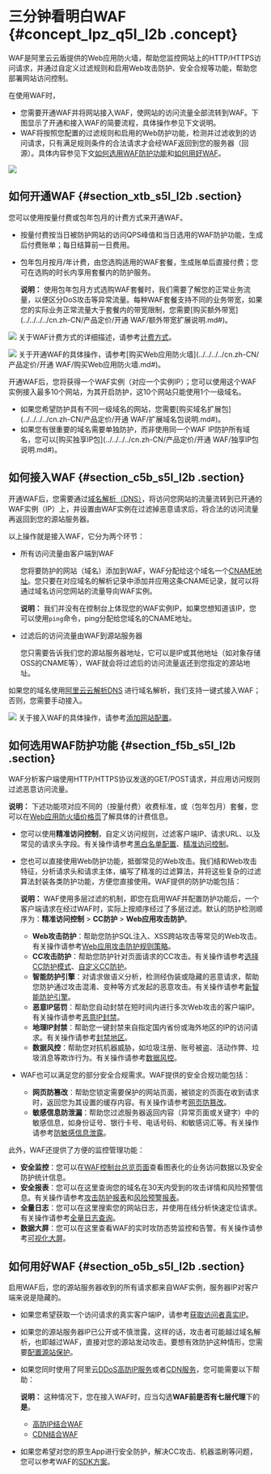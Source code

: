 # 三分钟看明白WAF {#concept_lpz_q5l_l2b .concept}

WAF是阿里云云盾提供的Web应用防火墙，帮助您监控网站上的HTTP/HTTPS访问请求，并通过自定义过滤规则和启用Web攻击防护、安全合规等功能，帮助您部署网站访问控制。

在使用WAF时，

-   您需要开通WAF并将网站接入WAF，使网站的访问流量全部流转到WAF。下图显示了开通和接入WAF的简要流程，具体操作参见下文说明。
-   WAF将按照您配置的过滤规则和启用的Web防护功能，检测并过滤收到的访问请求，只有满足规则条件的合法请求才会经WAF返回到您的服务器（回源）。具体内容参见下文[如何选用WAF防护功能](#section_f5b_s5l_l2b)和[如何用好WAF](#section_o5b_s5l_l2b)。

![](http://static-aliyun-doc.oss-cn-hangzhou.aliyuncs.com/assets/img/15550/15371768807111_zh-CN.png)

## 如何开通WAF {#section_xtb_s5l_l2b .section}

您可以使用按量付费或包年包月的计费方式来开通WAF。

-   按量付费按当日被防护网站的访问QPS峰值和当日选用的WAF防护功能，生成后付费账单；每日结算前一日费用。
-   包年包月按月/年计费，由您选购适用的WAF套餐，生成账单后直接付费；您可在选购的时长内享用套餐内的防护服务。

    **说明：** 使用包年包月方式选购WAF套餐时，我们需要了解您的正常业务流量，以便区分DoS攻击等异常流量。每种WAF套餐支持不同的业务带宽，如果您的实际业务正常流量大于套餐内的带宽限制，您需要[购买额外带宽](../../../../cn.zh-CN/产品定价/开通 WAF/额外带宽扩展说明.md#)。


![](http://static-aliyun-doc.oss-cn-hangzhou.aliyuncs.com/assets/img/15550/15371768817112_zh-CN.png) 关于WAF计费方式的详细描述，请参考[计费方式](../../../../cn.zh-CN/产品定价/计费方式.md#)。

![](http://static-aliyun-doc.oss-cn-hangzhou.aliyuncs.com/assets/img/15550/15371768817113_zh-CN.png) 关于开通WAF的具体操作，请参考[购买Web应用防火墙](../../../../cn.zh-CN/产品定价/开通 WAF/购买Web应用防火墙.md#)。

开通WAF后，您将获得一个WAF实例（对应一个实例IP）；您可以使用这个WAF实例接入最多10个网站，为其开启防护，这10个网站只能使用1个一级域名。

-   如果您希望防护具有不同一级域名的网站，您需要[购买域名扩展包](../../../../cn.zh-CN/产品定价/开通 WAF/扩展域名包说明.md#)。
-   如果您有很重要的域名需要单独防护，而非使用同一个WAF IP防护所有域名，您可以[购买独享IP包](../../../../cn.zh-CN/产品定价/开通 WAF/独享IP包说明.md#)。

## 如何接入WAF {#section_c5b_s5l_l2b .section}

开通WAF后，您需要通过[域名解析（DNS）](https://en.wikipedia.org/wiki/Domain_Name_System)，将访问您网站的流量流转到已开通的WAF实例（IP）上，并设置由WAF实例在过滤掉恶意请求后，将合法的访问流量再返回到您的源站服务器。

以上操作就是接入WAF，它分为两个环节：

-   所有访问流量由客户端到WAF

    您将要防护的网站（域名）添加到WAF，WAF分配给这个域名一个[CNAME地址](https://en.wikipedia.org/wiki/CNAME_record)。您只要在对应域名的解析记录中添加并应用这条CNAME记录，就可以将通过域名访问您网站的流量导向WAF实例。

    **说明：** 我们并没有在控制台上体现您的WAF实例IP，如果您想知道该IP，您可以使用`ping`命令，ping分配给您域名的CNAME地址。

-   过滤后的访问流量由WAF到源站服务器

    您只需要告诉我们您的源站服务器地址，它可以是IP或其他地址（如对象存储OSS的CNAME等），WAF就会将过滤后的访问流量返还到您指定的源站地址。


如果您的域名使用[阿里云云解析DNS](https://wanwang.aliyun.com/domain/dns/) 进行域名解析，我们支持一键式接入WAF；否则，您需要手动接入。

![](http://static-aliyun-doc.oss-cn-hangzhou.aliyuncs.com/assets/img/15550/15371768817113_zh-CN.png) 关于接入WAF的具体操作，请参考[添加网站配置](../../../../cn.zh-CN/快速入门/步骤1：添加网站配置.md#)。

## 如何选用WAF防护功能 {#section_f5b_s5l_l2b .section}

WAF分析客户端使用HTTP/HTTPS协议发送的GET/POST请求，并应用访问规则过滤恶意访问流量。

**说明：** 下述功能项对应不同的（按量付费）收费标准，或（包年包月）套餐，您可以在[Web应用防火墙价格页](https://www.aliyun.com/price/product?#/waf/detail)了解具体的计费信息。

-   您可以使用**精准访问控制**，自定义访问规则，过滤客户端IP、请求URL、以及常见的请求头字段。有关操作请参考[黑白名单配置](cn.zh-CN/用户指南/防护配置/IP黑白名单配置.md#)、[精准访问控制](cn.zh-CN/用户指南/防护配置/精准访问控制.md#)。
-   您也可以直接使用Web防护功能，抵御常见的Web攻击。我们结和Web攻击特征，分析请求头和请求主体，编写了精准的过滤算法，并将这些复杂的过滤算法封装各类防护功能，方便您直接使用。WAF提供的防护功能包括：

    **说明：** WAF使用多层过滤的机制，即您在启用WAF并配置防护功能后，一个客户端请求在经过WAF时，实际上按顺序经过了多层过滤。默认的防护检测顺序为：**精准访问控制** \> **CC防护** \> **Web应用攻击防护**。

    -   **Web攻击防护**：帮助您防护SQL注入、XSS跨站攻击等常见的Web攻击。有关操作请参考[Web应用攻击防护规则策略](cn.zh-CN/用户指南/防护配置/Web应用攻击防护.md#)。
    -   **CC攻击防护**：帮助您防护针对页面请求的CC攻击。有关操作请参考[选择CC防护模式](cn.zh-CN/用户指南/防护配置/CC安全防护.md#)、[自定义CC防护](cn.zh-CN/用户指南/防护配置/自定义CC防护.md#)。
    -   **智能防护引擎**：对请求做语义分析，检测经伪装或隐藏的恶意请求，帮助您防护通过攻击混淆、变种等方式发起的恶意攻击。有关操作请参考[新智能防护引擎](cn.zh-CN/用户指南/防护配置/新智能防护引擎.md#)。
    -   **恶意IP惩罚**：帮助您自动封禁在短时间内进行多次Web攻击的客户端IP。有关操作请参考[恶意IP封禁](cn.zh-CN/用户指南/防护配置/恶意IP惩罚.md#)。
    -   **地理IP封禁**：帮助您一键封禁来自指定国内省份或海外地区的IP的访问请求。有关操作请参考[封禁地区](cn.zh-CN/用户指南/防护配置/封禁地区.md#)。
    -   **数据风控**：帮助您对抗机器威胁，如垃圾注册、账号被盗、活动作弊、垃圾消息等欺诈行为。有关操作请参考[数据风控](cn.zh-CN/用户指南/防护配置/数据风控.md#)。
-   WAF也可以满足您的部分安全合规需求。WAF提供的安全合规功能包括：

    -   **网页防篡改**：帮助您锁定需要保护的网站页面，被锁定的页面在收到请求时，返回您为其设置的缓存内容。有关操作请参考[网页防篡改](cn.zh-CN/用户指南/防护配置/网站防篡改.md#)。
    -   **敏感信息防泄漏**：帮助您过滤服务器返回内容（异常页面或关键字）中的敏感信息，如身份证号、银行卡号、电话号码、和敏感词汇等。有关操作请参考[防敏感信息泄露](cn.zh-CN/用户指南/防护配置/防敏感信息泄露.md#)。

此外，WAF还提供了方便的监控管理功能：

-   **安全监控**：您可以在[WAF控制台总览页面](cn.zh-CN/用户指南/防护统计/总览.md#)查看图表化的业务访问数据以及安全防护统计信息。
-   **安全报表**：您可以在这里查询您的域名在30天内受到的攻击详情和风险预警信息。有关操作请参考[攻击防护报表](cn.zh-CN/用户指南/防护统计/攻击防护报表.md#)和[风险预警报表](cn.zh-CN/用户指南/防护统计/风险预警报表.md#)。
-   **全量日志**：您可以在这里搜索您的网站日志，并使用在线分析快速定位请求。有关操作请参考[全量日志查询](cn.zh-CN/用户指南/防护统计/全量日志查询.md#)。
-   **数据大屏**：您可以在这里查看WAF的实时攻防态势监控和告警。有关操作请参考[可视化大屏](cn.zh-CN/用户指南/防护统计/数据大屏.md#)。

## 如何用好WAF {#section_o5b_s5l_l2b .section}

启用WAF后，您的源站服务器收到的所有请求都来自WAF实例，服务器IP对客户端来说是隐藏的。

-   如果您希望获取一个访问请求的真实客户端IP，请参考[获取访问者真实IP](../../../../cn.zh-CN/最佳实践/获取访问者真实IP.md#)。
-   如果您的源站服务器IP已公开或不慎泄露，这样的话，攻击者可能越过域名解析，也即越过WAF，直接对您的源站发动攻击。要想有效防护这种情形，您需要[配置源站保护](../../../../cn.zh-CN/最佳实践/源站保护.md#)。
-   如果您同时使用了阿里云[DDoS高防IP服务](https://www.aliyun.com/product/ddos)或者[CDN服务](https://www.aliyun.com/product/cdn)，您可能需要以下帮助：

    **说明：** 这种情况下，您在接入WAF时，应当勾选**WAF前是否有七层代理**下的**是**。

    -   [高防IP结合WAF](cn.zh-CN/用户指南/接入WAF/高防IP结合WAF.md#)
    -   [CDN结合WAF](cn.zh-CN/用户指南/接入WAF/CDN结合WAF.md#)
-   如果您希望对您的原生App进行安全防护，解决CC攻击、机器滥刷等问题，您可以参考WAF的[SDK方案](cn.zh-CN/用户指南/SDK方案/SDK方案简介.md#)。

